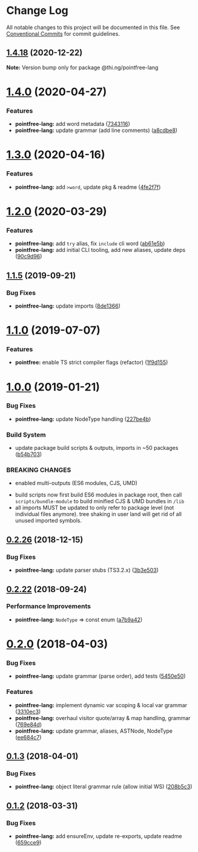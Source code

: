 # Change Log

All notable changes to this project will be documented in this file.
See [Conventional Commits](https://conventionalcommits.org) for commit guidelines.

## [1.4.18](https://github.com/thi-ng/umbrella/compare/@thi.ng/pointfree-lang@1.4.17...@thi.ng/pointfree-lang@1.4.18) (2020-12-22)

**Note:** Version bump only for package @thi.ng/pointfree-lang





# [1.4.0](https://github.com/thi-ng/umbrella/compare/@thi.ng/pointfree-lang@1.3.0...@thi.ng/pointfree-lang@1.4.0) (2020-04-27)


### Features

* **pointfree-lang:** add word metadata ([7343116](https://github.com/thi-ng/umbrella/commit/7343116d2e94191b468a37f8c21dc9ef08f0e49c))
* **pointfree-lang:** update grammar (add line comments) ([a8cdbe8](https://github.com/thi-ng/umbrella/commit/a8cdbe86a96df0b63682d3f7628ff77f75f23ced))





# [1.3.0](https://github.com/thi-ng/umbrella/compare/@thi.ng/pointfree-lang@1.2.3...@thi.ng/pointfree-lang@1.3.0) (2020-04-16)


### Features

* **pointfree-lang:** add `>word`, update pkg & readme ([4fe2f7f](https://github.com/thi-ng/umbrella/commit/4fe2f7f97b234f92141c2a455aad50d4732de75a))





# [1.2.0](https://github.com/thi-ng/umbrella/compare/@thi.ng/pointfree-lang@1.1.14...@thi.ng/pointfree-lang@1.2.0) (2020-03-29)


### Features

* **pointfree-lang:** add `try` alias, fix `include` cli word ([ab61e5b](https://github.com/thi-ng/umbrella/commit/ab61e5b428fbb98d2edfcd69c2582a98ca70779d))
* **pointfree-lang:** add initial CLI tooling, add new aliases, update deps ([90c9d96](https://github.com/thi-ng/umbrella/commit/90c9d96197d3f84d0c1069f998cf90521a260d11))





## [1.1.5](https://github.com/thi-ng/umbrella/compare/@thi.ng/pointfree-lang@1.1.4...@thi.ng/pointfree-lang@1.1.5) (2019-09-21)

### Bug Fixes

* **pointfree-lang:** update imports ([8de1366](https://github.com/thi-ng/umbrella/commit/8de1366))

# [1.1.0](https://github.com/thi-ng/umbrella/compare/@thi.ng/pointfree-lang@1.0.14...@thi.ng/pointfree-lang@1.1.0) (2019-07-07)

### Features

* **pointfree:** enable TS strict compiler flags (refactor) ([1f9d155](https://github.com/thi-ng/umbrella/commit/1f9d155))

# [1.0.0](https://github.com/thi-ng/umbrella/compare/@thi.ng/pointfree-lang@0.2.27...@thi.ng/pointfree-lang@1.0.0) (2019-01-21)

### Bug Fixes

* **pointfree-lang:** update NodeType handling ([227be4b](https://github.com/thi-ng/umbrella/commit/227be4b))

### Build System

* update package build scripts & outputs, imports in ~50 packages ([b54b703](https://github.com/thi-ng/umbrella/commit/b54b703))

### BREAKING CHANGES

* enabled multi-outputs (ES6 modules, CJS, UMD)

- build scripts now first build ES6 modules in package root, then call
  `scripts/bundle-module` to build minified CJS & UMD bundles in `/lib`
- all imports MUST be updated to only refer to package level
  (not individual files anymore). tree shaking in user land will get rid of
  all unused imported symbols.

## [0.2.26](https://github.com/thi-ng/umbrella/compare/@thi.ng/pointfree-lang@0.2.25...@thi.ng/pointfree-lang@0.2.26) (2018-12-15)

### Bug Fixes

* **pointfree-lang:** update parser stubs (TS3.2.x) ([3b3e503](https://github.com/thi-ng/umbrella/commit/3b3e503))

<a name="0.2.22"></a>
## [0.2.22](https://github.com/thi-ng/umbrella/compare/@thi.ng/pointfree-lang@0.2.21...@thi.ng/pointfree-lang@0.2.22) (2018-09-24)

### Performance Improvements

* **pointfree-lang:** `NodeType` => const enum ([a7b9a42](https://github.com/thi-ng/umbrella/commit/a7b9a42))

<a name="0.2.0"></a>
# [0.2.0](https://github.com/thi-ng/umbrella/compare/@thi.ng/pointfree-lang@0.1.3...@thi.ng/pointfree-lang@0.2.0) (2018-04-03)

### Bug Fixes

* **pointfree-lang:** update grammar (parse order), add tests ([5450e50](https://github.com/thi-ng/umbrella/commit/5450e50))

### Features

* **pointfree-lang:** implement dynamic var scoping & local var grammar ([3310ec3](https://github.com/thi-ng/umbrella/commit/3310ec3))
* **pointfree-lang:** overhaul visitor quote/array & map handling, grammar ([769e84d](https://github.com/thi-ng/umbrella/commit/769e84d))
* **pointfree-lang:** update grammar, aliases, ASTNode, NodeType ([ee684c7](https://github.com/thi-ng/umbrella/commit/ee684c7))

<a name="0.1.3"></a>
## [0.1.3](https://github.com/thi-ng/umbrella/compare/@thi.ng/pointfree-lang@0.1.2...@thi.ng/pointfree-lang@0.1.3) (2018-04-01)

### Bug Fixes

* **pointfree-lang:** object literal grammar rule (allow initial WS) ([208b5c3](https://github.com/thi-ng/umbrella/commit/208b5c3))

<a name="0.1.2"></a>
## [0.1.2](https://github.com/thi-ng/umbrella/compare/@thi.ng/pointfree-lang@0.1.1...@thi.ng/pointfree-lang@0.1.2) (2018-03-31)

### Bug Fixes

* **pointfree-lang:** add ensureEnv, update re-exports, update readme ([659cce9](https://github.com/thi-ng/umbrella/commit/659cce9))
